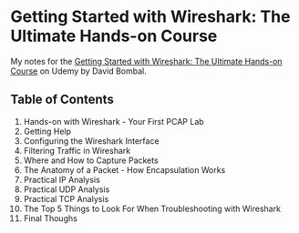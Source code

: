 # Getting Started with Wireshark: The Ultimate Hands-on Course

My notes for the [Getting Started with Wireshark: The Ultimate Hands-on Course](https://www.udemy.com/course/wireshark-ultimate-hands-on-course/) on Udemy by David Bombal.

## Table of Contents

1. Hands-on with Wireshark - Your First PCAP Lab
2. Getting Help
3. Configuring the Wireshark Interface
4. Filtering Traffic in Wireshark
5. Where and How to Capture Packets
6. The Anatomy of a Packet - How Encapsulation Works
7. Practical IP Analysis
8. Practical UDP Analysis
9. Practical TCP Analysis
10. The Top 5 Things to Look For When Troubleshooting with Wireshark
11. Final Thoughs
